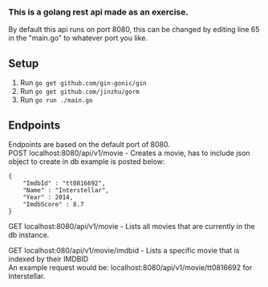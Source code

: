 ### This is a golang rest api made as an exercise.
By default this api runs on port 8080, this can be changed by editing line 65 in the "main.go" to whatever port you like.

## Setup
1. Run `go get github.com/gin-gonic/gin`
2. Run `go get github.com/jinzhu/gorm`
3. Run `go run ./main.go`

## Endpoints
Endpoints are based on the default port of 8080.  
POST localhost:8080/api/v1/movie - Creates a movie, has to include json object to create in db example is posted below:  

```
{  
	"ImdbId" : "tt0816692",  
	"Name" : "Interstellar",  
	"Year" : 2014,  
	"ImdbScore" : 8.7  
}
```

GET localhost:8080/api/v1/movie - Lists all movies that are currently in the db instance.  

GET localhost:080/api/v1/movie/imdbid - Lists a specific movie that is indexed by their IMDBID   
An example request would be: localhost:8080/api/v1/movie/tt0816692 for Interstellar.  

